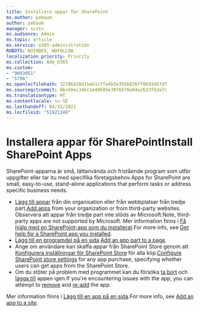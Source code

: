 ```yaml
---
title: Installera appar för SharePoint
ms.author: pebaum
author: pebaum
manager: scotv
ms.audience: Admin
ms.topic: article
ms.service: o365-administration
ROBOTS: NOINDEX, NOFOLLOW
localization_priority: Priority
ms.collection: Adm_O365
ms.custom:
- "9003051"
- "5796"
ms.openlocfilehash: 32706420d15eb1cffa4b5e35bb836ff0b93d67df
ms.sourcegitcommit: 8bc60ec34bc1e40685e3976576e04a2623f63a7c
ms.translationtype: HT
ms.contentlocale: sv-SE
ms.lasthandoff: 04/15/2021
ms.locfileid: "51821240"
---
```

# <a name="install-sharepoint-apps"></a><span data-ttu-id="7b4e2-102">Installera appar för SharePoint</span><span class="sxs-lookup"><span data-stu-id="7b4e2-102">Install SharePoint Apps</span></span>

<span data-ttu-id="7b4e2-103">SharePoint-apparna är små, lättanvända och fristående program som utför uppgifter eller tar itu med specifika företagsbehov.</span><span class="sxs-lookup"><span data-stu-id="7b4e2-103">Apps for SharePoint are small, easy-to-use, stand-alone applications that perform tasks or address specific business needs.</span></span>

- <span data-ttu-id="7b4e2-104">[Lägg till appar](https://support.microsoft.com/office/ef9c0dbd-7fe1-4715-a1b0-fe3bc81317cb) från din organisation eller från webbplatser från tredje part.</span><span class="sxs-lookup"><span data-stu-id="7b4e2-104">[Add apps](https://support.microsoft.com/office/ef9c0dbd-7fe1-4715-a1b0-fe3bc81317cb)  from your organization or from third-party websites.</span></span> <span data-ttu-id="7b4e2-105">Observera att appar från tredje part inte stöds av Microsoft.</span><span class="sxs-lookup"><span data-stu-id="7b4e2-105">Note, third-party apps are not supported by Microsoft.</span></span> <span data-ttu-id="7b4e2-106">Mer information finns i  [Få hjälp med en SharePoint-app som du installerat](https://support.office.com/article/get-help-for-a-sharepoint-app-you-installed-fd98af7f-6af0-4573-8360-8f5631c6ab21).</span><span class="sxs-lookup"><span data-stu-id="7b4e2-106">For more info, see  [Get help for a SharePoint app you installed](https://support.office.com/article/get-help-for-a-sharepoint-app-you-installed-fd98af7f-6af0-4573-8360-8f5631c6ab21).</span></span>
-   <span data-ttu-id="7b4e2-107">[Lägg till en programdel på en sida](https://support.microsoft.com/office/6f06c0b7-44b8-4c69-b4ad-85197eee8d78).</span><span class="sxs-lookup"><span data-stu-id="7b4e2-107">[Add an app part to a page](https://support.microsoft.com/office/6f06c0b7-44b8-4c69-b4ad-85197eee8d78).</span></span>
-   <span data-ttu-id="7b4e2-108">Ange om användare kan skaffa appar från SharePoint Store genom att [Konfigurera inställningar för SharePoint Store](https://docs.microsoft.com/sharepoint/configure-sharepoint-store-settings) för alla köp.</span><span class="sxs-lookup"><span data-stu-id="7b4e2-108">[Configure SharePoint store settings](https://docs.microsoft.com/sharepoint/configure-sharepoint-store-settings)  for any app purchase, specifying whether users can get apps from the SharePoint Store.</span></span>
-   <span data-ttu-id="7b4e2-109">Om du stöter på problem med programmet kan du försöka  [ta bort](https://support.microsoft.com/office/03198d1b-c33b-498d-9469-af641a587d6c)  och  [lägga till](https://support.microsoft.com/office/ef9c0dbd-7fe1-4715-a1b0-fe3bc81317cb)  appen igen.</span><span class="sxs-lookup"><span data-stu-id="7b4e2-109">If you're encountering issues with the app, you can attempt to  [remove](https://support.microsoft.com/office/03198d1b-c33b-498d-9469-af641a587d6c)  and  [re-add](https://support.microsoft.com/office/ef9c0dbd-7fe1-4715-a1b0-fe3bc81317cb)  the app.</span></span>

<span data-ttu-id="7b4e2-110">Mer information finns i [Lägg till en app på en sida](https://support.microsoft.com/office/add-an-app-to-a-site-ef9c0dbd-7fe1-4715-a1b0-fe3bc81317cb).</span><span class="sxs-lookup"><span data-stu-id="7b4e2-110">For more info, see  [Add an app to a site](https://support.microsoft.com/office/add-an-app-to-a-site-ef9c0dbd-7fe1-4715-a1b0-fe3bc81317cb).</span></span>